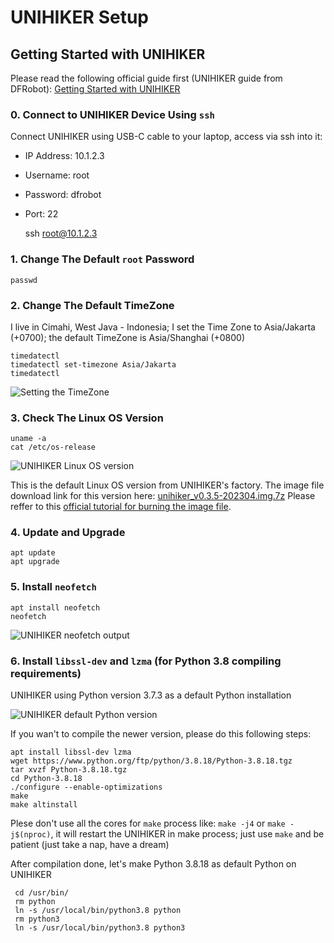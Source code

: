 # UNIHIKER Setup

## Getting Started with UNIHIKER

Please read the following official guide first (UNIHIKER guide from DFRobot):
[Getting Started with UNIHIKER](https://www.unihiker.com/wiki/get-started)

### 0. Connect to UNIHIKER Device Using `ssh`

Connect UNIHIKER using USB-C cable to your laptop, access via ssh into it:

* IP Address: 10.1.2.3
* Username: root
* Password: dfrobot
* Port: 22

    ssh root@10.1.2.3


### 1. Change The Default `root` Password

    passwd

### 2. Change The Default TimeZone

I live in Cimahi, West Java - Indonesia; I set the Time Zone to Asia/Jakarta (+0700); the default TimeZone is Asia/Shanghai (+0800)

    timedatectl
    timedatectl set-timezone Asia/Jakarta
    timedatectl

![Setting the TimeZone](https://raw.githubusercontent.com/danito-net/UNIHIKER-Setup/main/images/timedatectl-set-timezone-to-asia-jakarta.png)

### 3. Check The Linux OS Version

    uname -a
    cat /etc/os-release

![UNIHIKER Linux OS version](https://raw.githubusercontent.com/danito-net/UNIHIKER-Setup/main/images/unihiker-linux-os-version.png)

This is the default Linux OS version from UNIHIKER's factory. The image file download link for this version here: [unihiker_v0.3.5-202304.img.7z](https://download3.dfrobot.com.cn/unihiker/img/unihiker_v0.3.5-202304.img.7z)
Please reffer to this [official tutorial for burning the image file](https://www.unihiker.com/wiki/burner).

### 4. Update and Upgrade

    apt update
    apt upgrade


### 5. Install `neofetch`

    apt install neofetch
    neofetch

![UNIHIKER neofetch output](https://raw.githubusercontent.com/danito-net/UNIHIKER-Setup/main/images/unihiker-neofetch.png)

### 6. Install `libssl-dev` and `lzma` (for Python 3.8 compiling requirements)

UNIHIKER using Python version 3.7.3 as a default Python installation

![UNIHIKER default Python version](https://raw.githubusercontent.com/danito-net/UNIHIKER-Setup/main/images/default-unihiker-python37-version.png)

If you wan't to compile the newer version, please do this following steps:

    apt install libssl-dev lzma
    wget https://www.python.org/ftp/python/3.8.18/Python-3.8.18.tgz
    tar xvzf Python-3.8.18.tgz
    cd Python-3.8.18
    ./configure --enable-optimizations
    make 
    make altinstall

Plese don't use all the cores for `make` process like: `make -j4` or `make -j$(nproc)`, it will restart the UNIHIKER in make process; just use `make` and be patient (just take a nap, have a dream)

After compilation done, let's make Python 3.8.18 as default Python on UNIHIKER

     cd /usr/bin/
     rm python
     ln -s /usr/local/bin/python3.8 python
     rm python3
     ln -s /usr/local/bin/python3.8 python3
